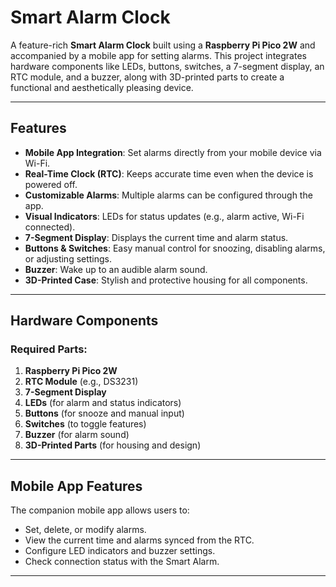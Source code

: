 # Smart Alarm Clock

A feature-rich **Smart Alarm Clock** built using a **Raspberry Pi Pico 2W** and accompanied by a mobile app for setting alarms. This project integrates hardware components like LEDs, buttons, switches, a 7-segment display, an RTC module, and a buzzer, along with 3D-printed parts to create a functional and aesthetically pleasing device.

---

## Features

- **Mobile App Integration**: Set alarms directly from your mobile device via Wi-Fi.
- **Real-Time Clock (RTC)**: Keeps accurate time even when the device is powered off.
- **Customizable Alarms**: Multiple alarms can be configured through the app.
- **Visual Indicators**: LEDs for status updates (e.g., alarm active, Wi-Fi connected).
- **7-Segment Display**: Displays the current time and alarm status.
- **Buttons & Switches**: Easy manual control for snoozing, disabling alarms, or adjusting settings.
- **Buzzer**: Wake up to an audible alarm sound.
- **3D-Printed Case**: Stylish and protective housing for all components.

---

## Hardware Components

### Required Parts:
1. **Raspberry Pi Pico 2W**
2. **RTC Module** (e.g., DS3231)
3. **7-Segment Display**
4. **LEDs** (for alarm and status indicators)
5. **Buttons** (for snooze and manual input)
6. **Switches** (to toggle features)
7. **Buzzer** (for alarm sound)
8. **3D-Printed Parts** (for housing and design)

---

## Mobile App Features

The companion mobile app allows users to:
- Set, delete, or modify alarms.
- View the current time and alarms synced from the RTC.
- Configure LED indicators and buzzer settings.
- Check connection status with the Smart Alarm.

---

